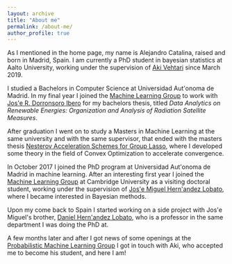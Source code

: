 ```yaml
---
layout: archive
title: "About me"
permalink: /about-me/
author_profile: true
---
```


As I mentioned in the home page, my name is Alejandro Catalina, raised and born in Madrid, Spain.
I am currently a PhD student in bayesian statistics at Aalto University, working under the supervision of [Aki Vehtari](https://users.aalto.fi/~ave/) since March 2019.

I studied a Bachelors in Computer Science at Universidad Aut\'onoma de Madrid. In my final year I joined the [Machine Learning Group](http://arantxa.ii.uam.es/~gaa/) to work with [Jos\'e R. Dorronsoro Ibero](https://portalcientifico.uam.es/ipublic/agent-personal/profile/iMarinaID/04-259712) for my bachelors thesis, titled _Data Analytics on Renewable Energies: Organization and Analysis of Radiation Satellite Measures_.

After graduation I went on to study a Masters in Machine Learning at the same university and with the same supervisor, that ended with the masters thesis [Nesterov Acceleration Schemes for Group Lasso](https://repositorio.uam.es/bitstream/handle/10486/681033/Catalina_Feliu_Alejandro_tfm.pdf?sequence=1), where I developed some theory in the field of Convex Optimization to accelerate convergence.

In October 2017 I joined the PhD program at Universidad Aut\'onoma de Madrid in machine learning. 
After an interesting first year I joined the [Machine Learning Group](http://mlg.eng.cam.ac.uk) at Cambridge University as a visiting doctoral student, working under the supervision of [Jos\'e Miguel Hern\'andez Lobato](https://jmhl.org), where I became interested in Bayesian methods. 

Upon my come back to Spain I started working on a side project with Jos\'e Miguel's brother, [Daniel Hern\'andez Lobato](https://dhnzl.org), who is a professor in the same department I was doing the PhD at. 
<!-- In this project we developed a spike and slab model for multiclass classification using expectation propagation for inference, of which an abstract (work in progress) was accepted at the BISP (Bayesian Inference in Stochastic Processes) workshop in June 2019. -->

A few months later and after I got news of some openings at the [Probabilistic Machine Learning Group](https://research.cs.aalto.fi/pml/) I got in touch with Aki, who accepted me to become his student, and here I am!

